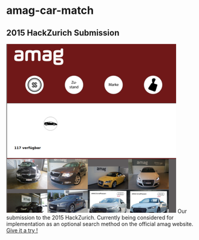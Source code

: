 # amag-car-match
## 2015 HackZurich Submission
![Amag car match](https://raw.githubusercontent.com/Hadjimina/amag-car-match/master/amag.png)
Our submission to the 2015 HackZurich. 
Currently being considered for implementation as an optional search method on the official amag website.
[Give it a try !](46.101.106.1:8080)
